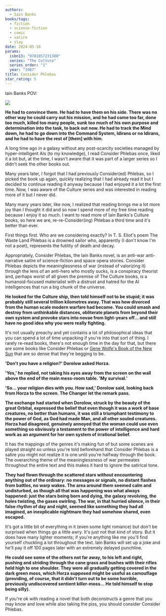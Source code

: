 ```yaml
---
authors:
  - Iain Banks
books/tags:
  - fiction
  - science-fiction
  - comic
  - satire
  - slay
date: 2024-05-10
params:
  isbn13: "9781857231380"
  series: "The Culture"
  series_order: "1"
  year: "1987"
title: Consider Phlebas
star_rating: 5
---
```

Iain Banks POV:

![](peaked)

<!--more-->

**He had to convince them. He had to have them on his side. There was no other way he could carry out his mission, and he had come too far, done too much, killed too many people, sunk too much of his own purpose and determination into the task, to back out now. He had to track the Mind down, he had to go down into the Command System, Idirans or no Idirans, and he had to have the rest of [them] with him.**

A long time ago in a galaxy without any post-scarcity societies managed by hyper-intelligent AIs (to my knowledge), I read Consider Phlebas once, liked it a lot but, at the time, I wasn't aware that it was part of a larger series so I didn't seek the other books out.

Many years later, I forgot that I had previously Consider(ed) Phlebas, so I picked the book up again, quickly realizing that I had already read it but I decided to continue reading it anyway because I had enjoyed it a lot the first time. Now, I was aware of the Culture series and was interested in reading more of it but I never did.

Many many years later, like now, I realized that reading brings me a lot more joy than I thought it did and so now I spend more of my free time reading because I enjoy it so much. I want to read more of Iain Banks's Culture books, so here we are, re-re-Consider(ing) Phlebas a third time and it's better than ever.

First things first. Who are we considering exactly? In T. S. Eliot's poem The Waste Land Phlebas is a drowned sailor who, apparently (I don't know I'm not a poet), represents the futility of death and decay.

Appropriately, Consider Phlebas, the Iain Banks novel, is an anti-war anti-narrative satire of science-fiction and space opera stories. Consider Phlebas depicts the meaninglessness of war (instead of valorizing it) through the lens of an anti-hero who mostly sucks, is a conspiracy theorist and, perhaps worst of all given the premise of The Culture books, is a humanoid-focused materialist with a distrust and hatred for the AI intelligences that run a big chunk of the universe.

**He looked for the Culture ship, then told himself not to be stupid; it was probably still several trillion kilometres away. That was how divorced from the human scale modern warfare had become. You could smash and destroy from unthinkable distances, obliterate planets from beyond their own system and provoke stars into novae from light-years off... and still have no good idea why you were really fighting.**

It's not usually preachy and yet contains a lot of philosophical ideas that you can spend a lot of time unpacking if you're into that sort of thing. I rarely re-read books, there's not enough time in the day for that, but there are some books like Consider Phlebas or [Gene Wolfe's Book of the New Sun](/books/2024-02-11) that are so dense that they're begging to be.

**'Don't you have a religion?' Dorolow asked Horza.**

**'Yes,' he replied, not taking his eyes away from the screen on the wall above the end of the main mess-room table. 'My survival.'**

**'So... your religion dies with you. How sad,' Dorolow said, looking back from Horza to the screen. The Changer let the remark pass.**

**The exchange had started when Dorolow, struck by the beauty of the great Orbital, expressed the belief that even though it was a work of base creatures, no better than humans, it was still a triumphant testimony to the power of God, as God had made Man, and all other souled creatures. Horza had disagreed, genuinely annoyed that the woman could use even something so obviously a testament to the power of intelligence and hard work as an argument for her own system of irrational belief.**

It has the trappings of the genres it's making fun of but some scenes are played straight so unless you're told beforehand that Consider Phlebas is a satire you might not realize it is one until you're halfway through the book. The overarching theme of the meaninglessness of war permeates throughout the entire text and this makes it hard to ignore the satirical tone.

**They had flown through the scattered stars without encountering anything out of the ordinary: no messages or signals, no distant flashes from battles, no warp wakes. The area around them seemed calm and undisturbed, as though all that was happening was what always happened: just the stars being born and dying, the galaxy revolving, the holes twisting, the gases swirling. The war, in that hurried silence, in their false rhythm of day and night, seemed like something they had all imagined, an inexplicable nightmare they had somehow shared, even escaped.**

It's got a little bit of everything in it (even some light romance) but don't be surprised when things go a little awry. It's just not that kind of story. But it does have many lighter moments; if you're anything like me you'll find yourself chuckling a lot throughout the text. Iain Banks will set up a joke and he'll pay it off 100 pages later with an extremely delayed punchline.

**He could see some of the others not far away, to his left and right, pushing and striding through the cane grass and bushes with their rifles held high to one shoulder. They were all gradually getting covered in the dark green moss, which Horza supposed might be useful as camouflage (providing, of course, that it didn't turn out to be some horrible, previously undiscovered sentient killer-moss... He told himself to stop being silly).**

If you're ok with reading a novel that both deconstructs a genre that you may know and love while also taking the piss, you should consider Consider Phlebas.